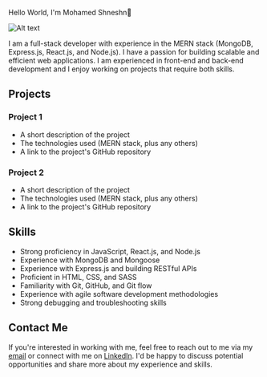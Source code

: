 Hello World, I'm Mohamed Shneshn👋


![Alt text]([https://i.imgur.com/your-image-id.jpg](https://camo.githubusercontent.com/a9f912af34a200886ee76aca60de086a5f7fec627afe46711f4c6f09df457f33/68747470733a2f2f676973742e6769746875622e636f6d2f7061746576732f62303037613065393866623231363433386434636266353539666163343136362f7261772f383866323063396437343964373536626536336632326230396633633461633537306263353130312f70726f6772616d6d696e672e676966))



I am a full-stack developer with experience in the MERN stack (MongoDB, Express.js, React.js, and Node.js). I have a passion for building scalable and efficient web applications. I am experienced in front-end and back-end development and I enjoy working on projects that require both skills.

## Projects

### Project 1
- A short description of the project
- The technologies used (MERN stack, plus any others)
- A link to the project's GitHub repository

### Project 2
- A short description of the project
- The technologies used (MERN stack, plus any others)
- A link to the project's GitHub repository

## Skills

- Strong proficiency in JavaScript, React.js, and Node.js
- Experience with MongoDB and Mongoose
- Experience with Express.js and building RESTful APIs
- Proficient in HTML, CSS, and SASS
- Familiarity with Git, GitHub, and Git flow
- Experience with agile software development methodologies
- Strong debugging and troubleshooting skills

## Contact Me

If you're interested in working with me, feel free to reach out to me via my [email](mailto:eng.mohamed.shneshn@email.com) or connect with me on [LinkedIn](https://www.linkedin.com/in/mohamed-shneshn-a9188094/). I'd be happy to discuss potential opportunities and share more about my experience and skills.


